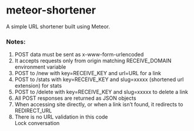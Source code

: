 # meteor-shortener		
A simple URL shortener built using Meteor.		
		
### Notes:  		
1) POST data must be sent as x-www-form-urlencoded  		
2) It accepts requests only from origin matching RECEIVE_DOMAIN environment variable  		
3) POST to /new with key=RECEIVE_KEY and url=URL for a link  		
4) POST to /stats with key=RECEIVE_KEY and slug=xxxxx (shortened url extension) for stats        		
5) POST to /delete with key=RECEIVE_KEY and slug=xxxxx to delete a link  		
5) All POST responses are returned as JSON objects  		
6) When accessing site directly, or when a link isn’t found, it redirects to REDIRECT_URL        		
7) There is no URL validation in this code  		
 Lock conversation
